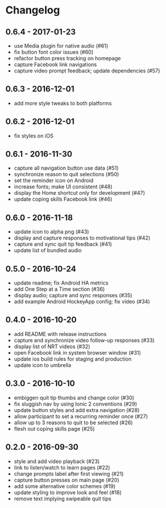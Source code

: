 # Changelog

## 0.6.4 - 2017-01-23

* use Media plugin for native audio (#61)
* fix button font color issues (#60)
* refactor button press tracking on homepage
* capture Facebook link navigations
* capture video prompt feedback; update dependencies (#57)

## 0.6.3 - 2016-12-01

* add more style tweaks to both platforms

## 0.6.2 - 2016-12-01

* fix styles on iOS

## 0.6.1 - 2016-11-30

* capture all navigation button use data (#51)
* synchronize reason to quit selections (#50)
* set the reminder icon on Android
* increase fonts; make UI consistent (#48)
* display the Home shortcut only for development (#47)
* update coping skills Facebook link (#46)

## 0.6.0 - 2016-11-18

* update icon to alpha png (#43)
* display and capture responses to motivational tips (#42)
* capture and sync quit tip feedback (#41)
* update list of bundled audio

## 0.5.0 - 2016-10-24

* update readme; fix Android HA metrics
* add One Step at a Time section (#36)
* display audio; capture and sync responses (#35)
* add example Android HockeyApp config; fix video (#34)

## 0.4.0 - 2016-10-20

* add README with release instructions
* capture and synchronize video follow-up responses (#33)
* display list of NRT videos (#32)
* open Facebook link in system browser window (#31)
* update ios build rules for staging and production
* update icon to umbrella

## 0.3.0 - 2016-10-10

* embiggen quit tip thumbs and change color (#30)
* fix sluggish nav by using Ionic 2 conventions (#29)
* update button styles and add extra navigation (#28)
* allow participant to set a recurring reminder once (#27)
* allow up to 3 reasons to quit to be selected (#26)
* flesh out coping skills page (#25)

## 0.2.0 - 2016-09-30

* style and add video playback (#23)
* link to listen/watch to learn pages (#22)
* change prompts label after first viewing (#21)
* capture button presses on main page (#20)
* add some alternative color schemes (#19)
* update styling to improve look and feel (#18)
* remove text implying swipeable quit tips

